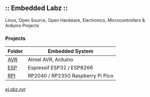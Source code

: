 ## :: Embedded Labz ::
Linux, Open Source, Open Hardware, Electronics, Microcontrollers & Arduino Projects

### Projects

| Folder | Embedded System |
|--------|-----------------|
| [AVR](https://elabz.net/AVR/)  | Atmel AVR, Arduino |
| [ESP](https://elabz.net/ESP/)  | Espressif ESP32 / ESP8266 |
| [RPI](https://elabz.net/RPI/)  | RP2040 / RP2350 Raspberry Pi Pico |

###### [eLabz.net](https://elabz.net)
